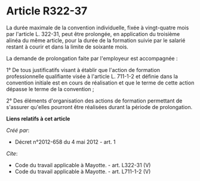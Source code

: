 # Article R322-37

La durée maximale de la convention individuelle, fixée à vingt-quatre mois par l'article L. 322-31, peut être prolongée, en
application du troisième alinéa du même article, pour la durée de la formation suivie par le salarié restant à courir et dans
la limite de soixante mois. 

La demande de prolongation faite par l'employeur est accompagnée : 

1° De tous justificatifs visant à établir que l'action de formation professionnelle qualifiante visée à l'article L. 711-1-2
et définie dans la convention initiale est en cours de réalisation et que le terme de cette action dépasse le terme de la
convention ; 

2° Des éléments d'organisation des actions de formation permettant de s'assurer qu'elles pourront être réalisées durant la
période de prolongation.

**Liens relatifs à cet article**

_Créé par_:

  - Décret n°2012-658 du 4 mai 2012 - art. 1

_Cite_:

  - Code du travail applicable à Mayotte. - art. L322-31 (V)
  - Code du travail applicable à Mayotte. - art. L711-1-2 (V)
